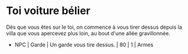 # Toi voiture bélier

Dès que vous êtes sur le toi, on commence à vous tirer dessus depuis la villa que vous apercevez plus loin, au bout d'une allée gravillonnée.

* NPC | Garde | Un garde vous tire dessus.  | 80 | 1 | Armes